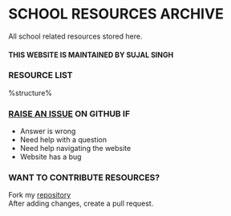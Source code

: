 # SCHOOL RESOURCES ARCHIVE

All school related resources stored here.
#### THIS WEBSITE IS MAINTAINED BY SUJAL SINGH

### RESOURCE LIST

%structure%

### [RAISE AN ISSUE](https://sujaldev.github.io/school/) ON GITHUB IF
- Answer is wrong
- Need help with a question
- Need help navigating the website
- Website has a bug

### WANT TO CONTRIBUTE RESOURCES?
Fork my [repository](https://github.com/sujaldev/school) \
After adding changes, create a pull request.